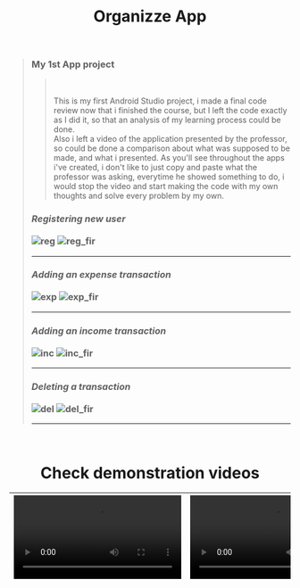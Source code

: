 # <div align="center"> Organizze App </div>
<br />
  
> ### My 1st App project
> 
>> <br />
>> 
>> This is my first Android Studio project, i made a final code review now that i finished the course, but I left the code exactly as I did it, so that an analysis of my learning process could be done. <br> Also i left a video of the application presented by the professor, so could be done a comparison about what was supposed to be made, and what i presented. As you'll see throughout the apps i've created, i don't like to just copy and paste what the professor was asking, everytime he showed something to do, i would stop the video and start making the code with my own thoughts and solve every problem by my own. 
<br> <div align="center"> 
  > ### <div align="start"> *Registering new user* </div> <br> ![reg](https://user-images.githubusercontent.com/63316622/134424155-678bb53a-3d14-425e-8b9f-eab864f30470.gif)   ![reg_fir](https://user-images.githubusercontent.com/63316622/134424166-5620532d-f8ed-49dc-91d7-094c16dc506b.gif)
  > ----------------------------------
  > ### <div align="start"> *Adding an expense transaction* </div> <br> ![exp](https://user-images.githubusercontent.com/63316622/134423253-878b6b39-2bda-4ea9-bf73-101a0629829b.gif)   ![exp_fir](https://user-images.githubusercontent.com/63316622/134423269-0b0f1d50-8978-4d1e-b5dc-dc2cce58303a.gif)
  > --------------------------------
  > ### <div align="start"> *Adding an income transaction* </div> <br>![inc](https://user-images.githubusercontent.com/63316622/134424247-17ae0fe2-1c0b-4328-9c24-fc031ccd2467.gif)   ![inc_fir](https://user-images.githubusercontent.com/63316622/134424262-4ba13882-c0e2-4aee-be9a-a756390cb8a3.gif)
  > ---------------------------------
  > ### <div align="start"> *Deleting a transaction* </div> <br> ![del](https://user-images.githubusercontent.com/63316622/134422991-6b10fd22-5f72-4e9a-b6f8-b9a58d7376e9.gif)   ![del_fir](https://user-images.githubusercontent.com/63316622/134423016-fccabd5c-7561-41b7-ab16-fd5f7ee64d29.gif)
  > --------------------------------

</div>

<br />

<div  align="center">
  
# Check demonstration videos

<video src="https://user-images.githubusercontent.com/63316622/134244855-442b3373-d039-4e7d-8d99-cedc8243e65e.mp4"> </p> | <video src="https://user-images.githubusercontent.com/63316622/134265877-a9c3bc8f-6492-4994-b204-d01ebc7ef9f8.mp4">
:------: | :------:

</div>
  




